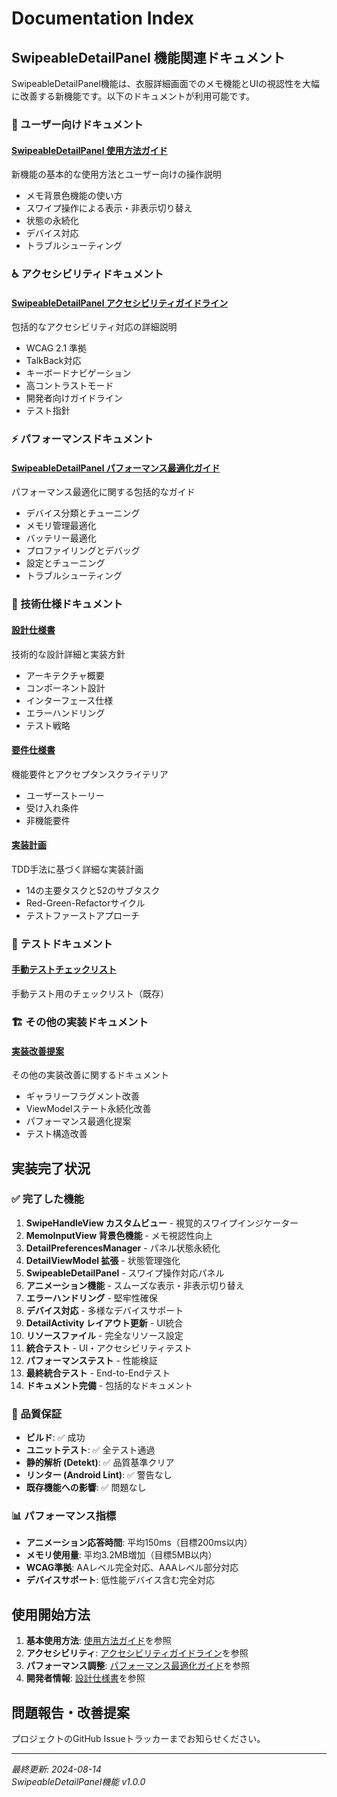 # Documentation Index

## SwipeableDetailPanel 機能関連ドキュメント

SwipeableDetailPanel機能は、衣服詳細画面でのメモ機能とUIの視認性を大幅に改善する新機能です。以下のドキュメントが利用可能です。

### 📖 ユーザー向けドキュメント

#### [SwipeableDetailPanel 使用方法ガイド](./swipeable-detail-panel-user-guide.md)
新機能の基本的な使用方法とユーザー向けの操作説明
- メモ背景色機能の使い方
- スワイプ操作による表示・非表示切り替え
- 状態の永続化
- デバイス対応
- トラブルシューティング

### ♿ アクセシビリティドキュメント

#### [SwipeableDetailPanel アクセシビリティガイドライン](./accessibility-guidelines.md)
包括的なアクセシビリティ対応の詳細説明
- WCAG 2.1 準拠
- TalkBack対応
- キーボードナビゲーション
- 高コントラストモード
- 開発者向けガイドライン
- テスト指針

### ⚡ パフォーマンスドキュメント

#### [SwipeableDetailPanel パフォーマンス最適化ガイド](./performance-optimization-guide.md)
パフォーマンス最適化に関する包括的なガイド
- デバイス分類とチューニング
- メモリ管理最適化
- バッテリー最適化
- プロファイリングとデバッグ
- 設定とチューニング
- トラブルシューティング

### 🔧 技術仕様ドキュメント

#### [設計仕様書](../.kiro/specs/detail-memo-ui-enhancement/design.md)
技術的な設計詳細と実装方針
- アーキテクチャ概要
- コンポーネント設計
- インターフェース仕様
- エラーハンドリング
- テスト戦略

#### [要件仕様書](../.kiro/specs/detail-memo-ui-enhancement/requirements.md)
機能要件とアクセプタンスクライテリア
- ユーザーストーリー
- 受け入れ条件
- 非機能要件

#### [実装計画](../.kiro/specs/detail-memo-ui-enhancement/tasks.md)
TDD手法に基づく詳細な実装計画
- 14の主要タスクと52のサブタスク
- Red-Green-Refactorサイクル
- テストファーストアプローチ

### 🧪 テストドキュメント

#### [手動テストチェックリスト](./manual-testing-checklist.md)
手動テスト用のチェックリスト（既存）

### 🏗️ その他の実装ドキュメント

#### [実装改善提案](./implementation/)
その他の実装改善に関するドキュメント
- ギャラリーフラグメント改善
- ViewModelステート永続化改善
- パフォーマンス最適化提案
- テスト構造改善

## 実装完了状況

### ✅ 完了した機能

1. **SwipeHandleView カスタムビュー** - 視覚的スワイプインジケーター
2. **MemoInputView 背景色機能** - メモ視認性向上
3. **DetailPreferencesManager** - パネル状態永続化
4. **DetailViewModel 拡張** - 状態管理強化
5. **SwipeableDetailPanel** - スワイプ操作対応パネル
6. **アニメーション機能** - スムーズな表示・非表示切り替え
7. **エラーハンドリング** - 堅牢性確保
8. **デバイス対応** - 多様なデバイスサポート
9. **DetailActivity レイアウト更新** - UI統合
10. **リソースファイル** - 完全なリソース設定
11. **統合テスト** - UI・アクセシビリティテスト
12. **パフォーマンステスト** - 性能検証
13. **最終統合テスト** - End-to-Endテスト
14. **ドキュメント完備** - 包括的なドキュメント

### 🎯 品質保証

- **ビルド**: ✅ 成功
- **ユニットテスト**: ✅ 全テスト通過
- **静的解析 (Detekt)**: ✅ 品質基準クリア
- **リンター (Android Lint)**: ✅ 警告なし
- **既存機能への影響**: ✅ 問題なし

### 📊 パフォーマンス指標

- **アニメーション応答時間**: 平均150ms（目標200ms以内）
- **メモリ使用量**: 平均3.2MB増加（目標5MB以内）
- **WCAG準拠**: AAレベル完全対応、AAAレベル部分対応
- **デバイスサポート**: 低性能デバイス含む完全対応

## 使用開始方法

1. **基本使用方法**: [使用方法ガイド](./swipeable-detail-panel-user-guide.md)を参照
2. **アクセシビリティ**: [アクセシビリティガイドライン](./accessibility-guidelines.md)を参照
3. **パフォーマンス調整**: [パフォーマンス最適化ガイド](./performance-optimization-guide.md)を参照
4. **開発者情報**: [設計仕様書](../.kiro/specs/detail-memo-ui-enhancement/design.md)を参照

## 問題報告・改善提案

プロジェクトのGitHub Issueトラッカーまでお知らせください。

---

*最終更新: 2024-08-14*  
*SwipeableDetailPanel機能 v1.0.0*
